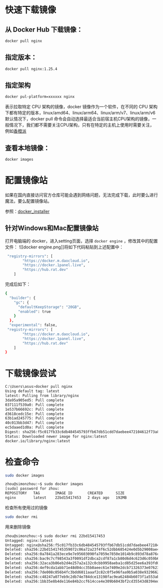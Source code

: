 # 快速下载镜像

## 从 Docker Hub 下载镜像：

```bash
docker pull nginx
```

## 指定版本：

```bash
docker pull nginx:1.25.4
```

## 指定架构

```bash
docker pul-platform=xxxxxx nginx
```

表示拉取特定 CPU 架构的镜像，docker 镜像作为一个软件，在不同的 CPU 架构下都有特定的版本，linux/amd64、linux/arm64、linux/arm/v7、linux/arm/v6
默认情况下，docker pull 命令会自动选择最适合当前宿主机CPU架构的镜像，一般情况下，我们都不需要关注CPU架构，只有在特定的主机上使用时需要关注，例如[香橙派](http://www.orangepi.cn/)

## 查看本地镜像：

```bash
docker images
```

# 配置镜像站

如果在国内直接访问官方仓库可能会遇到网络问题，无法完成下载，此时要么进行魔法，要么配置镜像站。

参照：[docker_installer](https://github.com/tech-shrimp/docker_installer)

## 针对Windows和Mac配置镜像站

打开电脑端的 docker，进入setting页面，选择 `docker engine` ，修改其中的配置文件：
![[docker engine.png]]将如下代码粘贴到上述配置中：

```bash
 "registry-mirrors": [
        "https://docker.m.daocloud.io",
        "https://docker.1panel.live",
        "https://hub.rat.dev"
    ]
```

完成后如下：

```bash
{
  "builder": {
    "gc": {
      "defaultKeepStorage": "20GB",
      "enabled": true
    }
  },
  "experimental": false,
 "registry-mirrors": [
        "https://docker.m.daocloud.io",
        "https://docker.1panel.live",
        "https://hub.rat.dev"
    ]
}
```

# 下载镜像尝试

```bash
C:\Users\asus>docker pull nginx
Using default tag: latest
latest: Pulling from library/nginx
3da95a905ed5: Pull complete
037111f539a0: Pull complete
1e537b66692c: Pull complete
d3618cedc15e: Pull complete
63b1ad245775: Pull complete
40c013bb3d47: Pull complete
ec5daaed1d0a: Pull complete
Digest: sha256:f5c017fb33c6db484545793ffb67db51cdd7daebee472104612f73a85063f889
Status: Downloaded newer image for nginx:latest
docker.io/library/nginx:latest
```
# 检查命令

```bash
sudo docker images
```

```bash
zhou@simonzhou:~$ sudo docker images
[sudo] password for zhou:
REPOSITORY   TAG       IMAGE ID       CREATED      SIZE
nginx        latest    22bd15417453   2 days ago   192MB
```

检查所有使用过的镜像

```bash
sudo docker rmi
```

用来删除镜像

```bash
zhou@simonzhou:~$ sudo docker rmi 22bd15417453
Untagged: nginx:latest
Untagged: nginx@sha256:f5c017fb33c6db484545793ffb67db51cdd7daebee472104612f73a85063f889
Deleted: sha256:22bd1541745359072c06a72a23f4f6c52dbb685424e0d5b29008ae4eb2683698
Deleted: sha256:0a7841a283ece9e7e95603090fa7059e7850e1014b9c893d78a876ce1236efc8
Deleted: sha256:bac9c7cf98543a3f0091df2dbca2cdf87a1cb80d6d4c623d6c059b658562937e
Deleted: sha256:32aca3b86eb2d4e257a2a132c0cbb9958aeba1cd85d25ee6a393fd08f6c2288f
Deleted: sha256:4ef9cda1abb71e48d04cc35b0aeec61e7409e2dcb71326373e07623dc8a9f07f
Deleted: sha256:7de008c056b4fc3bdd6011aaaf2c82c0f5e96faa9b5a038e9329662b4444dd5b
Deleted: sha256:c48247a077eb9c2db74e784dce13198fac9ea62484b6073f1a553ab43feeb39b
Deleted: sha256:1bb35e8b4de116e84b2ccf614cce4e309b6043bf2cd35543d8394edeaeb587e3
```
